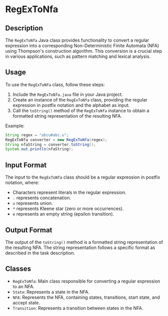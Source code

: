 # RegExToNfa

## Description

The `RegExToNfa` Java class provides functionality to convert a regular expression into a corresponding Non-Deterministic Finite Automata (NFA) using Thompson's construction algorithm. This conversion is a crucial step in various applications, such as pattern matching and lexical analysis.

## Usage

To use the `RegExToNfa` class, follow these steps:

1. Include the `RegExToNfa.java` file in your Java project.
2. Create an instance of the `RegExToNfa` class, providing the regular expression in postfix notation and the alphabet as input.
3. Call the `toString()` method of the `RegExToNfa` instance to obtain a formatted string representation of the resulting NFA.

Example:

```java
String regex = "abcu#abc.∪";
RegExToNfa converter = new RegExToNfa(regex);
String nfaString = converter.toString();
System.out.println(nfaString);
```

## Input Format

The input to the `RegExToNfa` class should be a regular expression in postfix notation, where:

- Characters represent literals in the regular expression.
- `.` represents concatenation.
- `∪` represents union.
- `*` represents Kleene star (zero or more occurrences).
- `e` represents an empty string (epsilon transition).

## Output Format

The output of the `toString()` method is a formatted string representation of the resulting NFA. The string representation follows a specific format as described in the task description.

## Classes

- `RegExToNfa`: Main class responsible for converting a regular expression to an NFA.
- `State`: Represents a state in the NFA.
- `NFA`: Represents the NFA, containing states, transitions, start state, and accept state.
- `Transition`: Represents a transition between states in the NFA.
